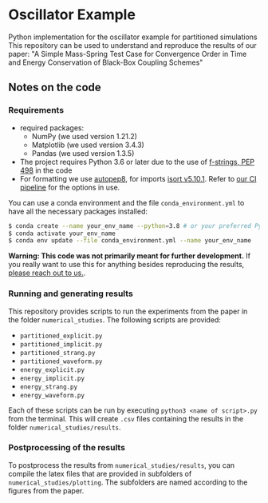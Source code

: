 # Oscillator Example

Python implementation for the oscillator example for partitioned simulations
This repository can be used to understand and reproduce the results of our paper:
"A Simple Mass-Spring Test Case for Convergence Order in Time and Energy Conservation of Black-Box Coupling Schemes"


## Notes on the code

### Requirements

- required packages:
  - NumPy (we used version 1.21.2)
  - Matplotlib (we used version 3.4.3)
  - Pandas (we used version 1.3.5)
- The project requires Python 3.6 or later due to the use of [f-strings, PEP 498](https://peps.python.org/pep-0498/) in the code
- For formatting we use [autopep8](https://github.com/hhatto/autopep8), for imports [isort v5.10.1](https://pycqa.github.io/isort/). Refer to [our CI pipeline](https://github.com/valentinaschueller/oscillator-example/blob/main/.github/workflows/check-pep8.yml) for the options in use.

You can use a conda environment and the file `conda_environment.yml` to have all the necessary packages installed:

```bash
$ conda create --name your_env_name --python=3.8 # or your preferred Python version
$ conda activate your_env_name
$ conda env update --file conda_environment.yml --name your_env_name
```

**Warning: This code was not primarily meant for further development.**
If you really want to use this for anything besides reproducing the results, [please reach out to us.](mailto:valentina.schueller@tum.de).

### Running and generating results

This repository provides scripts to run the experiments from the paper in the folder `numerical_studies`. The following scripts are provided:

* `partitioned_explicit.py`
* `partitioned_implicit.py`
* `partitioned_strang.py`
* `partitioned_waveform.py`
* `energy_explicit.py`
* `energy_implicit.py`
* `energy_strang.py`
* `energy_waveform.py`

Each of these scripts can be run by executing `python3 <name of script>.py` from the terminal. This will create `.csv` files containing the results in the folder `numerical_studies/results`.

### Postprocessing of the results

To postprocess the results from `numerical_studies/results`, you can compile the latex files that are provided in subfolders of `numerical_studies/plotting`. The subfolders are named according to the figures from the paper.
